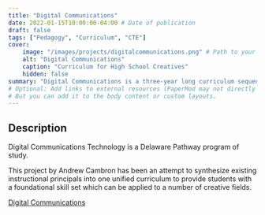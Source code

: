 ```yaml
---
title: "Digital Communications"
date: 2022-01-15T10:00:00-04:00 # Date of publication
draft: false
tags: ["Pedagogy", "Curriculum", "CTE"]
cover:
    image: "/images/projects/digitalcommunications.png" # Path to your cover image
    alt: "Digital Communications"
    caption: "Curriculum for High School Creatives"
    hidden: false
summary: "Digital Communications is a three-year long curriculum sequence for High School students interested in creative careers."
# Optional: Add links to external resources (PaperMod may not directly support this in list view without customization)
# But you can add it to the body content or custom layouts.
---
```


## Description
Digital Communications Technology is a Delaware Pathway program of study.

This project by Andrew Cambron has been an attempt to synthesize existing instructional principals into one unified curriculum to provide students with a foundational skill set which can be applied to a number of creative fields.

[Digital Communications](http://digcom.cambron.cc)